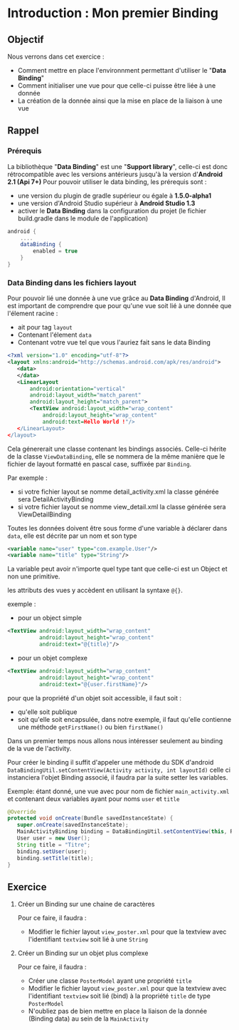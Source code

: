 # Introduction : Mon premier Binding

## Objectif

Nous verrons dans cet exercice :

* Comment mettre en place l'environnment permettant d'utiliser le "**Data Binding**"
* Comment initialiser une vue pour que celle-ci puisse être liée à une donnée
* La création de la donnée ainsi que la mise en place de la liaison à une vue

## Rappel

### Prérequis

La bibliothèque "**Data Binding**" est une "**Support library**", celle-ci est donc rétrocompatible avec les versions antérieurs jusqu'à la version d'**Android 2.1 (Api 7+)**
Pour pouvoir utiliser le data binding, les prérequis sont :

* une version du plugin de gradle supérieur ou égale à **1.5.0-alpha1**
* une version d'Android Studio supérieur à **Android Studio 1.3**
* activer le **Data Binding** dans la configuration du projet (le fichier build.gradle dans le module de l'application) 

```groovy
android {
    ....
    dataBinding {
        enabled = true
    }
}
```

### Data Binding dans les fichiers layout

Pour pouvoir lié une donnée à une vue grâce au **Data Binding** d'Android, 
Il est important de comprendre que pour qu'une vue soit lié à une donnée que l'élement racine :

* ait pour tag `layout`
* Contenant l'élement `data`
* Contenant votre vue tel que vous l'auriez fait sans le data Binding

```xml
<?xml version="1.0" encoding="utf-8"?>
<layout xmlns:android="http://schemas.android.com/apk/res/android">
   <data>
   </data>
   <LinearLayout
       android:orientation="vertical"
       android:layout_width="match_parent"
       android:layout_height="match_parent">
       <TextView android:layout_width="wrap_content"
           android:layout_height="wrap_content"
           android:text=Hello World !"/>
   </LinearLayout>
</layout>
```

Cela génererait une classe contenant les bindings associés. Celle-ci hérite de la classe `ViewDataBinding`,
elle se nommera de la même manière que le fichier de layout formatté en pascal case, suffixée par `Binding`.

Par exemple  :

* si votre fichier layout se nomme detail_activity.xml la classe générée sera DetailActivityBinding
* si votre fichier layout se nomme view_detail.xml la classe générée sera ViewDetailBinding

Toutes les données doivent être sous forme d'une variable à déclarer dans `data`, elle est décrite par un nom et son type 

```xml
<variable name="user" type="com.example.User"/>
<variable name="title" type="String"/>
```

La variable peut avoir n'importe quel type tant que celle-ci est un Object et non une primitive.

les attributs des vues y accèdent en utilisant la syntaxe `@{}`.

exemple :
* pour un object simple

```xml
<TextView android:layout_width="wrap_content"
          android:layout_height="wrap_content"
          android:text="@{title}"/>
```

* pour un objet complexe

```xml
<TextView android:layout_width="wrap_content"
          android:layout_height="wrap_content"
          android:text="@{user.firstName}"/>
```

pour que la propriété d'un objet soit accessible, il faut soit :

* qu'elle soit publique
* soit qu'elle soit encapsulée, dans notre exemple, il faut qu'elle contienne une méthode `getFirstName()` ou bien `firstName()` 

Dans un premier temps nous allons nous intéresser seulement au binding de la vue de l'activity.

Pour créer le binding il suffit d'appeler une méthode du SDK d'android `DataBindingUtil.setContentView(Activity activity, int layoutId)`
celle ci instanciera l'objet Binding associé, il faudra par la suite setter les variables.

Exemple: étant donné, une vue avec pour nom de fichier `main_activity.xml` et contenant deux variables ayant pour noms `user` et `title`

```java
@Override
protected void onCreate(Bundle savedInstanceState) {
   super.onCreate(savedInstanceState);
   MainActivityBinding binding = DataBindingUtil.setContentView(this, R.layout.main_activity);
   User user = new User();
   String title = "Titre";
   binding.setUser(user);
   binding.setTitle(title);
}
```

## Exercice

1. Créer un Binding sur une chaine de caractères

    Pour ce faire, il faudra :
    * Modifier le fichier layout `view_poster.xml` pour que la textview avec l'identifiant `textview` soit lié à une `String`
2. Créer un Binding sur un objet plus complexe

    Pour ce faire, il faudra :
    * Créer une classe `PosterModel` ayant une propriété `title`
    * Modifier le fichier layout `view_poster.xml` pour que la textview avec l'identifiant `textview` soit lié (bind) à la propriété `title` de type `PosterModel`
    * N'oubliez pas de bien mettre en place la liaison de la donnée (Binding data) au sein de la `MainActivity`
